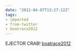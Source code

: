 ```yaml
---
date: "2012-04-07T13:27:12Z"
tags:
- imported
- from-twitter
- boatrace2012
---
```

EJECTOR CRAB! [boatrace2012](/tags/boatrace2012)
